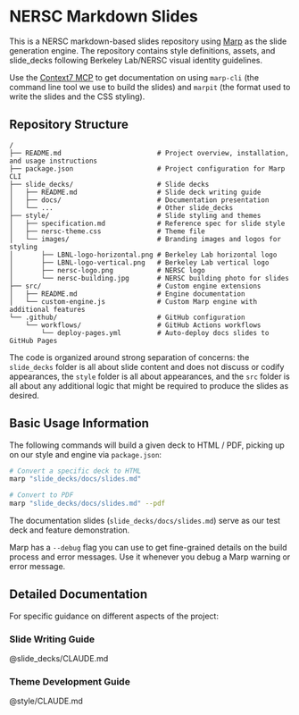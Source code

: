 # NERSC Markdown Slides

This is a NERSC markdown-based slides repository using [Marp](https://marp.app/) as the slide generation engine. The repository contains style definitions, assets, and slide_decks following Berkeley Lab/NERSC visual identity guidelines.

Use the [Context7 MCP](https://context7.com/) to get documentation on using `marp-cli` (the command line tool we use to build the slides) and `marpit` (the format used to write the slides and the CSS styling). 

## Repository Structure

```
/
├── README.md                        # Project overview, installation, and usage instructions
├── package.json                     # Project configuration for Marp CLI
├── slide_decks/                     # Slide decks
│   ├── README.md                    # Slide deck writing guide
│   ├── docs/                        # Documentation presentation
│   └── ...                          # Other slide_decks
├── style/                           # Slide styling and themes
│   ├── specification.md             # Reference spec for slide style
│   ├── nersc-theme.css              # Theme file
│   └── images/                      # Branding images and logos for styling
│       ├── LBNL-logo-horizontal.png # Berkeley Lab horizontal logo
│       ├── LBNL-logo-vertical.png   # Berkeley Lab vertical logo
│       ├── nersc-logo.png           # NERSC logo
│       └── nersc-building.jpg       # NERSC building photo for slides
├── src/                             # Custom engine extensions
│   ├── README.md                    # Engine documentation
│   └── custom-engine.js             # Custom Marp engine with additional features
└── .github/                         # GitHub configuration
    └── workflows/                   # GitHub Actions workflows
        └── deploy-pages.yml         # Auto-deploy docs slides to GitHub Pages
```

The code is organized around strong separation of concerns: the `slide_decks` folder is all about slide content and does not discuss or codify appearances, the `style` folder is all about appearances, and the `src` folder is all about any additional logic that might be required to produce the slides as desired.

## Basic Usage Information

The following commands will build a given deck to HTML / PDF, picking up on our style and engine via `package.json`:

```sh
# Convert a specific deck to HTML
marp "slide_decks/docs/slides.md"

# Convert to PDF
marp "slide_decks/docs/slides.md" --pdf
```

The documentation slides (`slide_decks/docs/slides.md`) serve as our test deck and feature demonstration.

Marp has a `--debug` flag you can use to get fine-grained details on the build process and error messages.
Use it whenever you debug a Marp warning or error message.

## Detailed Documentation

For specific guidance on different aspects of the project:

### Slide Writing Guide
@slide_decks/CLAUDE.md

### Theme Development Guide  
@style/CLAUDE.md